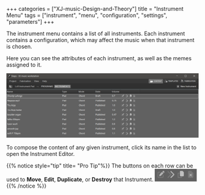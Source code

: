 +++
categories = ["XJ-music-Design-and-Theory"]
title = "Instrument Menu"
tags = ["instrument", "menu", "configuration", "settings", "parameters"]
+++

The instrument menu contains a list of all instruments. Each instrument contains a configuration, which may affect the music when that instrument is chosen.

Here you can see the attributes of each instrument, as well as the memes assigned to it.

![Instruments](instruments.png)

To compose the content of any given instrument,
click its name in the list to open the Instrument Editor.

{{% notice style="tip" title= "Pro Tip"%}}
The buttons on each row can be used
to **Move**, **Edit**, **Duplicate**, or **Destroy** that Instrument.
![Instruments Buttons](instrumentsbuttons.png){{% /notice %}}
